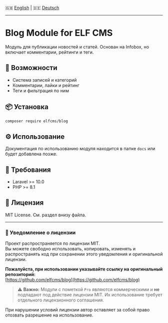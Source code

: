 🇬🇧 [English](README.md) | 🇩🇪 [Deutsch](README.de.md)

---
# Blog Module for ELF CMS

Модуль для публикации новостей и статей. Основан на Infobox, но включает комментарии, рейтинги и теги.

## 🚀 Возможности

- Система записей и категорий
- Комментарии, лайки и рейтинг
- Теги и фильтрация по ним

## 📦 Установка

```bash
composer require elfcms/blog
```

## ⚙️ Использование

Документация по использованию модуля находится в папке `docs` или будет добавлена позже.

## 🧩 Требования

- Laravel >= 10.0
- PHP >= 8.1

## 🪪 Лицензия

MIT License. См. раздел внизу файла.

---

### 📜 Уведомление о лицензии

Проект распространяется по лицензии MIT.  
Вы можете свободно использовать, копировать, изменять и распространять код при сохранении этого уведомления и оригинальной лицензии.

**Пожалуйста, при использовании указывайте ссылку на оригинальный репозиторий:**  
[https://github.com/elfcms/blog](https://github.com/elfcms/blog)

> ⚠️ **Важно:** Модули с пометкой `Pro` являются коммерческими и **не** подпадают под действие лицензии MIT. Их использование требует отдельного лицензионного соглашения.

При нарушении условий лицензии автор оставляет за собой право отозвать разрешение на использование.
